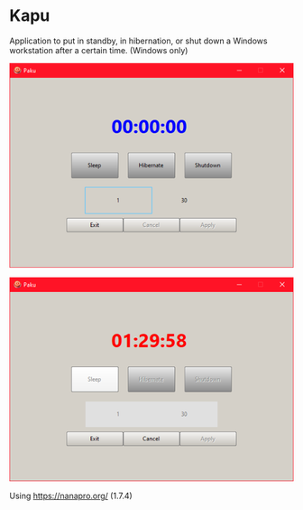 # Kapu

Application to put in standby, in hibernation, or shut down a Windows workstation after a certain time. (Windows only)

![Screenshot #1](Documentation/1_Setup.png)

![Screenshot #2](Documentation/2_Counting.png)

Using https://nanapro.org/ (1.7.4)
